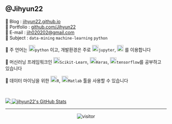 ## @Jihyun22

🔗 Blog : [jihyun22.github.io](https://jihyun22.github.io)  
🔗 Portfolio : [github.com/Jihyun22](https://github.com/Jihyun22)  
🔗 E-mail : jih020202@gmail.com  
🔗 Subject : ```data-mining``` ```machine-learning``` ```python```



📌 주 언어는 <code><img height="20" src="https://github.com/Jihyun22/Jihyun22.github.io/blob/master/assets/images/python.png?raw=true">python</code>  이고, 개발환경은 주로 <code><img height="20" src="https://github.com/Jihyun22/Jihyun22.github.io/blob/master/assets/images/jupyter.png?raw=true">jupyter</code>, <code><img height="20" src="https://github.com/Jihyun22/Jihyun22.github.io/blob/master/assets/images/goormIDE_logo.png?raw=true"></code> 를 이용합니다

📌 머신러닝 프레임워크인 <code><img height="20" src="https://github.com/Jihyun22/Jihyun22.github.io/blob/master/assets/images/scikitlearn.png?raw=true">Scikit-Learn</code>, <code><img height="20" src="https://github.com/Jihyun22/Jihyun22.github.io/blob/master/assets/images/Keras.png?raw=true">Keras</code>, <code><img height="20" src="https://github.com/Jihyun22/Jihyun22.github.io/blob/master/assets/images/tensorflow.png?raw=true">tensorflow</code>를 공부하고 있습니다

📌 데이터 마이닝을 위한 <code><img height="20" src="https://github.com/Jihyun22/Jihyun22.github.io/blob/master/assets/images/r.png?raw=true">R</code>, <code><img height="20" src="https://github.com/Jihyun22/Jihyun22.github.io/blob/master/assets/images/Matlab.png?raw=true">Matlab</code> 툴을 사용할 수 있습니다

<br/>

<p align="">
<a href="https://github.com/jihyun22/jihyun22">
  <img src="https://github-readme-stats.vercel.app/api/top-langs/?username=jihyun22&hide=html" />
</a>
<a href="https://github.com/jihyun22/jihyun22">
  <img src="https://github-readme-stats.vercel.app/api?username=jihyun22&show_icons=true&line_height=32&count_private=true&hide=contribs" alt="jihyun22's GitHub Stats" />
</a>
</p>


---

<p align="center">
  <img src="https://visitor-badge.laobi.icu/badge?page_id=jihyun22/jihyun22" alt="visitor"/>
</p>

